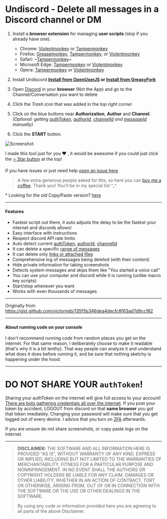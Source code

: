 # Undiscord - Delete all messages in a Discord channel or DM

1. Install a **browser extension** for managing **user scripts** (skip if you already have one):
    
    - Chrome: [Violentmonkey](https://chrome.google.com/webstore/detail/violent-monkey/jinjaccalgkegednnccohejagnlnfdag) or [Tampermonkey](https://chrome.google.com/webstore/detail/tampermonkey/dhdgffkkebhmkfjojejmpbldmpobfkfo)     
    - Firefox: [Greasemonkey](https://addons.mozilla.org/firefox/addon/greasemonkey/), [Tampermonkey](https://addons.mozilla.org/firefox/addon/tampermonkey/), or [Violentmonkey](https://addons.mozilla.org/firefox/addon/violentmonkey/)  
    - Safari: ~[Tampermonkey](https://github.com/victornpb/deleteDiscordMessages/issues/91#issuecomment-654514364)~ 
    - Microsoft Edge: [Tampermonkey](https://microsoftedge.microsoft.com/addons/detail/tampermonkey/iikmkjmpaadaobahmlepeloendndfphd) or [Violentmonkey](https://microsoftedge.microsoft.com/addons/detail/violentmonkey/eeagobfjdenkkddmbclomhiblgggliao)  
    - Opera: [Tampermonkey](https://addons.opera.com/extensions/details/tampermonkey-beta/) or [Violentmonkey](https://addons.opera.com/extensions/details/violent-monkey/)  

1. Install Undiscord **<a href="https://openuserjs.org/scripts/victornpb/Undiscord_-_Delete_all_messages_in_a_Discord_channel_or_DM_(Bulk_deletion)" target="_blank">Install from OpenUserJS</a> or <a href="https://greasyfork.org/en/scripts/406540-undiscord-delete-all-messages-in-a-discord-channel-or-dm-bulk-deletion" target="_blank">Install from GreasyFork</a>**

1. Open <a href="https://discord.com/channels/@me" target="_blank">Discord</a> in your __browser__ (Not the App) and go to the Channel/Conversation you want to delete

1. Click the *Trash icon* that was added in the *top right corner*

1. Click on the blue buttons near **Authorization**, **Author** and **Channel**.  
   *(Optional: getting [authToken](./help/authToken.md), [authorId](./help/authorId.md), [channelId](./help/channelId.md) and [messageId](./help/messageId.md)  manually)*

1. Click the **START** button.

![Screenshot](https://user-images.githubusercontent.com/3372598/86538983-b60c7980-becf-11ea-8cad-1a33950e77fc.gif)

I made this tool just for you ❤️ , it would be awesome if you could just click the [⭐️ Star button](https://github.com/victornpb/deleteDiscordMessages) at the top! 
   
If you have issues or just need help [open an issue here](https://github.com/victornpb/deleteDiscordMessages/issues)

> A few extra generous people asked for this, so here you can [buy me a coffee](https://www.buymeacoffee.com/vitim). Thank you! You'll be in my special list ^_^

\* Looking for the old Copy/Paste version? [here](./help/copyPaste.md)

----

#### Features

- Fastest script out there, it auto adjusts the delay to be the fastest your internet and discords allows!
- Easy interface with instructions
- Respect discord API rate limits
- Auto detect current [authToken](./help/authToken.md), [authorId](./help/authorId.md), [channelId](./help/channelId.md)
- It can delete a specific [range of messages](./help/messageId.md)
- It can delete only [links or attached files](./help/filters.md)
- Comprehensive log of messages being deleted (with their content)
- Hide private information for taking screenshots
- Detects system messages and skips them like "You started a voice call"
- You can use your computer and discord while it is running (unlike macro key scripts)
- Start/stop whenever you want
- Works with even thousands of messages

----

Originally from https://gist.github.com/victornpb/135f5b346dea4decfc8f63ad7d9cc182

----

#### About running code on your console

I don't recommend running code from random places you get on the internet. For that same reason, I deliberately choose to make it readable (that's why it is a bit lenthy). That way people can analyze it and understand what does it does before running it, and be sure that nothing sketchy is happening under the hood.

----
# DO NOT SHARE YOUR `authToken`!

Sharing your authToken on the internet will give full access to your account! [There are bots gathering credentials all over the internet](https://github.com/rndinfosecguy/Scavenger).
If you post your token by accident, LOGOUT from discord on that **same browser** you got that token imediately.
Changing your password will make sure that you get logged out of every device. I advice that you turn on [2FA](https://support.discord.com/hc/en-us/articles/219576828-Setting-up-Two-Factor-Authentication) afterwards.

If you are unsure do not share screenshots, or copy paste logs on the internet.

----
> **DISCLAIMER:**
> THE SOFTWARE AND ALL INFORMATION HERE IS PROVIDED "AS IS", WITHOUT WARRANTY OF ANY KIND, EXPRESS OR IMPLIED, INCLUDING BUT NOT LIMITED TO THE WARRANTIES OF MERCHANTABILITY, FITNESS FOR A PARTICULAR PURPOSE AND NONINFRINGEMENT. IN NO EVENT SHALL THE AUTHORS OR COPYRIGHT HOLDERS BE LIABLE FOR ANY CLAIM, DAMAGES OR OTHER LIABILITY, WHETHER IN AN ACTION OF CONTRACT, TORT OR OTHERWISE, ARISING FROM, OUT OF OR IN CONNECTION WITH THE SOFTWARE OR THE USE OR OTHER DEALINGS IN THE SOFTWARE.
>
> By using any code or information provided here you are agreeing to all parts of the above Disclaimer.
